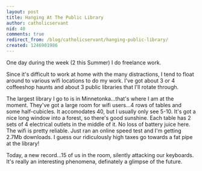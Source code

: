 ```yaml
---
layout: post
title: Hanging At The Public Library
author: catholicservant
nid: 40
comments: true
redirect_from: /blog/catholicservant/hanging-public-library/
created: 1246901986
---
```

<p>One day during the week (2 this Summer) I do freelance work.</p>
<p>Since it's difficult to work at home with the many distractions, I&nbsp;tend to float around to various wifi locations to do my work. I've got about 3 or 4 coffeeshop haunts and about 3 public libraries that I'll rotate through.</p>
<p>The largest library I&nbsp;go to is in Minnetonka...that's where I am at the moment. They've got a large room for wifi users...4 rows of tables and some half-cubicles. It accomodates 40, but I&nbsp;usually only see 5-10. It's got a nice long window into a forest, so there's good sunshine. Each table has 2 sets of 4 electrical outlets in the middle of it. No loss of battery juice here. The wifi is pretty reliable. Just ran an online speed test and I'm getting 2.7Mb downloads. I guess our ridiculously high taxes go towards a fat pipe at the library!</p>
<p>Today, a new record...15 of us in the room, silently attacking our keyboards. It's really an interesting phenomena, definately a glimpse of the future.</p>
